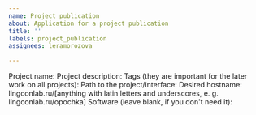 ```yaml
---
name: Project publication
about: Application for a project publication
title: ''
labels: project_publication
assignees: leramorozova

---
```


Project name:
Project description:
Tags (they are important for the later work on all projects):
Path to the project/interface:
Desired hostname: lingconlab.ru/[anything with latin letters and underscores, e. g. lingconlab.ru/opochka]
Software (leave blank, if you don't need it):
